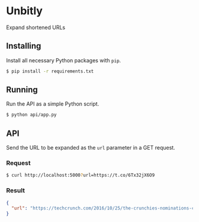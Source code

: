 # Unbitly
Expand shortened URLs

## Installing

Install all necessary Python packages with `pip`.

```bash
$ pip install -r requirements.txt
```

## Running

Run the API as a simple Python script.

```bash
$ python api/app.py
```

## API

Send the URL to be expanded as the `url` parameter in a GET request.

### Request

```bash
$ curl http://localhost:5000?url=https://t.co/6Tx32jX6O9
```

### Result

```json
{
  "url": "https://techcrunch.com/2016/10/25/the-crunchies-nominations-close-soon/"
}
```